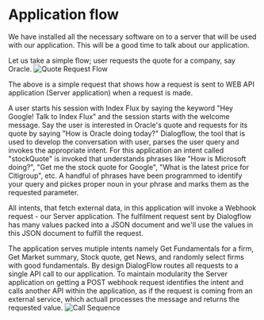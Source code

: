 ﻿
# Application flow
We have installed all the necessary software on to a server that will be used with our application. This will be a good time to talk about our application.

Let us take a simple flow; user requests the quote for a company, say Oracle.
![Quote Request Flow](https://ssathya.github.io/IndexFlux-2/docs/QuoteRequest.png)

The above is a simple request that shows how a request is sent to WEB API application (Server application) when a request is made.

A user starts his session with Index Flux by saying the keyword "Hey Google! Talk to Index Flux" and the session starts with the welcome message. Say the user is interested in Oracle's quote and requests for its quote by saying "How is Oracle doing today?" Dialogflow, the tool that is used to develop the conversation with user, parses the user query and invokes the appropriate intent. For this application an intent called "stockQuote" is invoked that understands phrases like "How is Microsoft doing?", "Get me the stock quote for Google", "What is the latest price for Citigroup", etc.  A handful of phrases have been programmed to identify your query and pickes proper noun in your phrase and marks them as the requested parameter. 

All intents, that fetch external data, in this application will invoke a Webhook request - our Server application. The fulfilment request sent by Dialogflow has many values packed into a JSON document and we'll use the values in this JSON document to fulfill the request.

The application serves mutiple intents namely Get Fundamentals for a firm, Get Market summary, Stock quote, get News, and randomly select firms with good fundamentals. By design DialogFlow routes all requests to a single API call to our application. To maintain modularity the Server application on getting a POST webhook request identifies the intent and calls another API within the application, as if the request is coming from an external service, which actuall processes the message and returns the requested value.
![Call Sequence](https://ssathya.github.io/IndexFlux-2/docs/CallSequence.png)
